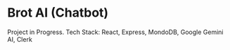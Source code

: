 # Brot AI (Chatbot)

Project in Progress. Tech Stack: React, Express, MondoDB, Google Gemini AI, Clerk
